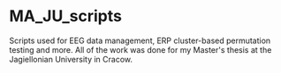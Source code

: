 # MA_JU_scripts
Scripts used for EEG data management, ERP cluster-based permutation testing and more. All of the work was done for my Master's thesis at the Jagiellonian University in Cracow.
